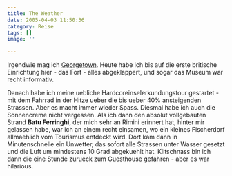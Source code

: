 ```yaml
---
title: The Weather
date: 2005-04-03 11:50:36
category: Reise
tags: []
image: ''

---
```


Irgendwie mag ich [Georgetown](http://en.wikipedia.org/wiki/George_Town,_Penang). Heute habe ich bis auf die erste britische Einrichtung hier - das Fort - alles abgeklappert, und sogar das Museum war recht informativ.

Danach habe ich meine uebliche Hardcoreinselerkundungstour gestartet - mit dem Fahrrad in der Hitze ueber die bis ueber 40% ansteigenden Strassen. Aber es macht immer wieder Spass. Diesmal habe ich auch die Sonnencreme nicht vergessen. Als ich dann den absolut vollgebauten Strand **Batu Ferringhi**, der mich sehr an Rimini erinnert hat, hinter mir gelassen habe, war ich an einem recht einsamen, wo ein kleines Fischerdorf allmaehlich vom Tourismus entdeckt wird. Dort kam dann in Minutenschnelle ein Unwetter, das sofort alle Strassen unter Wasser gesetzt und die Luft um mindestens 10 Grad abgekuehlt hat. Klitschnass bin ich dann die eine Stunde zurueck zum Guesthouse gefahren - aber es war hilarious.
